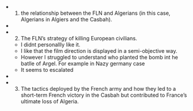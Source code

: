 - 1. the relationship between the FLN and Algerians (in this case, Algerians in Algiers and the Casbah).
-
- 2. The FLN’s strategy of killing European civilians.
	- I didnt personallly like it.
	- I like that the film direction is displayed in a semi-objective way.
	- However I struggled to understand who planted the bomb int he batlle of Argel. For example in Nazy germany case
	- It seems to escalated
-
- 3. The tactics deployed by the French army and how they led to a short-term French victory in the Casbah but contributed to France’s ultimate loss of Algeria.